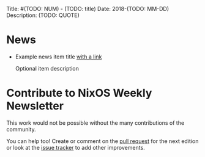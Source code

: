 Title: #(TODO: NUM) - (TODO: title)
Date: 2018-(TODO: MM-DD)
Description: (TODO: QUOTE)

# News

- Example news item title [with a link](http://example.com)

  Optional item description





# Contribute to NixOS Weekly Newsletter

This work would not be possible without the many contributions of the community.

You can help too! Create or comment on the [pull request](https://github.com/NixOS/nixos-weekly/pulls)
for the next edition or look at the
[issue tracker](https://github.com/NixOS/nixos-weekly/issues) to add other improvements.
